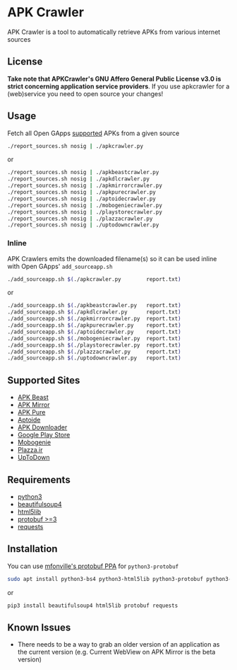 # APK Crawler
APK Crawler is a tool to automatically retrieve APKs from various internet sources

## License
**Take note that APKCrawler's GNU Affero General Public License v3.0 is strict concerning application service providers**.
If you use apkcrawler for a (web)service you need to open source your changes!

## Usage
Fetch all Open GApps [supported](https://github.com/opengapps/opengapps/wiki/Advanced-Features-and-Options#include-and-exclude-google-applications) APKs from a given source
```sh
./report_sources.sh nosig | ./apkcrawler.py
```
or
```sh
./report_sources.sh nosig | ./apkbeastcrawler.py
./report_sources.sh nosig | ./apkdlcrawler.py
./report_sources.sh nosig | ./apkmirrorcrawler.py
./report_sources.sh nosig | ./apkpurecrawler.py
./report_sources.sh nosig | ./aptoidecrawler.py
./report_sources.sh nosig | ./mobogeniecrawler.py
./report_sources.sh nosig | ./playstorecrawler.py
./report_sources.sh nosig | ./plazzacrawler.py
./report_sources.sh nosig | ./uptodowncrawler.py
```

### Inline
APK Crawlers emits the downloaded filename(s) so it can be used inline with Open GApps' `add_sourceapp.sh`
```sh
./add_sourceapp.sh $(./apkcrawler.py        report.txt)
```
or
```sh
./add_sourceapp.sh $(./apkbeastcrawler.py   report.txt)
./add_sourceapp.sh $(./apkdlcrawler.py      report.txt)
./add_sourceapp.sh $(./apkmirrorcrawler.py  report.txt)
./add_sourceapp.sh $(./apkpurecrawler.py    report.txt)
./add_sourceapp.sh $(./aptoidecrawler.py    report.txt)
./add_sourceapp.sh $(./mobogeniecrawler.py  report.txt)
./add_sourceapp.sh $(./playstorecrawler.py  report.txt)
./add_sourceapp.sh $(./plazzacrawler.py     report.txt)
./add_sourceapp.sh $(./uptodowncrawler.py   report.txt)
```

## Supported Sites
- [APK Beast](http://apkbeast.com)
- [APK Mirror](http://apkmirror.com)
- [APK Pure](http://apkpure.com)
- [Aptoide](http://aptoide.com)
- [APK Downloader](http://apk-dl.com)
- [Google Play Store](https://play.google.com/store/)
- [Mobogenie](http://mobogenie.com/)
- [Plazza.ir](http://plazza.ir)
- [UpToDown](http://en.uptodown.com/android)

## Requirements
- [python3](https://www.python.org/downloads/)
- [beautifulsoup4](https://pypi.python.org/pypi/beautifulsoup4/)
- [html5lib](https://pypi.python.org/pypi/html5lib)
- [protobuf >=3](https://pypi.python.org/pypi/protobuf)
- [requests](https://pypi.python.org/pypi/requests)

## Installation
You can use [mfonville's protobuf PPA](https://launchpad.net/~maarten-fonville/+archive/ubuntu/protobuf) for `python3-protobuf`
```sh
sudo apt install python3-bs4 python3-html5lib python3-protobuf python3-requests
```
or
```sh
pip3 install beautifulsoup4 html5lib protobuf requests
```

## Known Issues
- There needs to be a way to grab an older version of an application as the current version (e.g. Current WebView on APK Mirror is the beta version)
